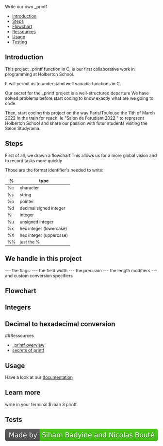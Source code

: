 <!DOCTYPE html>
<html lang="en">
  <head>
    <meta charset="UTF-8" />
    <meta http-equiv="X-UA-Compatible" content="IE=edge" />
    <meta name="viewport" content="width=device-width, initial-scale=1.0" />
  </head
      <h1 style="color: crimson;text-align: center;"> Write our own _printf</h1>
        


* [Introduction](#introduction)
* [Steps](#steps)
* [Flowchart](#flowchart)
* [Ressources](#learning)
* [Usage](#usage)
* [Testing](#tests)

## Introduction


This project _printf function in C, is our first collaborative
work in programming at Holberton School.



It will permit us to understand well variadic functions in C.

Our secret for the _printf project is a well-structured departure
We have solved problems before start coding to know exactly what are we going to code.

Then, start coding this project on the way Paris/Toulouse the 11th of March 2022
In the train for reach, le "Salon de l'etudiant 2022 " to represent Holberton School and share our passion with futur students visiting the Salon Studyrama.
  
 



## Steps

First of all, we drawn a flowchart
This allows us for a more global vision and to record tasks more quickly

Those are the format identifier's needed to write:

%  | type |
---|------|
%c | character				|
%s | string					|
%p | pointer				|
%d | decimal signed integer	|
%i | integer				|
%u | unsigned integer		|
%x | hex integer (lowercase)|
%X | hex integer (uppercase)|
%% | just the %				|

## We handle in this project
--- the flags:
--- the field width
--- the precision
--- the length modifiers
--- and custom conversion specifiers







## Flowchart


## Integers



## Decimal to hexadecimal conversion



##Ressources

* [_printf overview]()
* [secrets of printf](<a href="Ressources/The_Secret.pdf">)

## Usage
  Have a look at our [documentation](./Man)
  
## Learn more 
  write in your terminal 
  $ man 3 printf.

## Tests


<footer>
 
![Team Badges](./Images/ourbadges.svg)
              
</footer>

</body>


</html>
